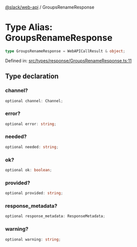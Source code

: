 [@slack/web-api](../index.md) / GroupsRenameResponse

# Type Alias: GroupsRenameResponse

```ts
type GroupsRenameResponse = WebAPICallResult & object;
```

Defined in: [src/types/response/GroupsRenameResponse.ts:11](https://github.com/slackapi/node-slack-sdk/blob/main/packages/web-api/src/types/response/GroupsRenameResponse.ts#L11)

## Type declaration

### channel?

```ts
optional channel: Channel;
```

### error?

```ts
optional error: string;
```

### needed?

```ts
optional needed: string;
```

### ok?

```ts
optional ok: boolean;
```

### provided?

```ts
optional provided: string;
```

### response\_metadata?

```ts
optional response_metadata: ResponseMetadata;
```

### warning?

```ts
optional warning: string;
```
